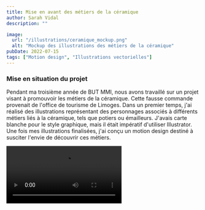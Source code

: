 ```yaml
---
title: Mise en avant des métiers de la céramique
author: Sarah Vidal
description: ""

image:
  url: "/illustrations/ceramique_mockup.png"
  alt: "Mockup des illustrations des métiers de la céramique"
pubDate: 2022-07-15
tags: ["Motion design", "Illustrations vectorielles"]
---
```

<section class="flex flex-col gap-16">

  <section class="flex flex-col md:grid md:grid-cols-2 gap-4">
    <div class="flex flex-col gap-6 py-6">
      <h3 class="text-2xl sm:text-4xl font-passion">Mise en situation du projet</h3>
      <p class="text-base sm:text-xl">
        Pendant ma troisième année de BUT MMI, nous avons travaillé sur un projet visant à promouvoir les métiers de la céramique. Cette fausse commande provenait de l'office de tourisme de Limoges. Dans un premier temps, j'ai réalisé des illustrations représentant des personnages associés à différents métiers liés à la céramique, tels que potiers ou émailleurs. J'avais carte blanche pour le style graphique, mais il était impératif d'utiliser Illustrator. Une fois mes illustrations finalisées, j'ai conçu un motion design destiné à susciter l'envie de découvrir ces métiers.
      </p>
    </div>
    <div class="flex justify-center">
      <video class="w-full sm:w-3/4 lg:w-1/2" loop controls>
        <source src="/projet_ceramique/motion.mp4" type="video/mp4">
        Votre navigateur ne supporte pas la vidéo HTML5.
      </video>
    </div>
  </section>

  <section class="grid grid-cols-1 sm:grid-cols-2 lg:grid-cols-4 gap-5">
    <img class="w-full" src="/projet_ceramique/potier.png" alt="">
    <img class="w-full" src="/projet_ceramique/reparateur.png" alt="">
    <img class="w-full" src="/projet_ceramique/moule.png" alt="">
    <img class="w-full" src="/projet_ceramique/email.png" alt="">
  </section>

</section>



